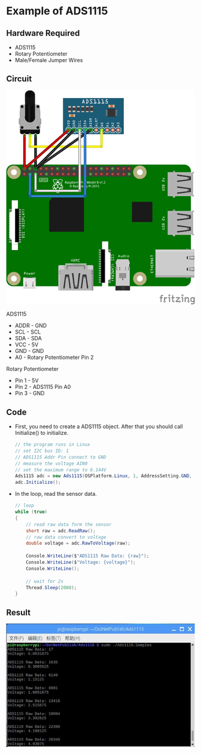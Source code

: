 # Example of ADS1115

## Hardware Required
* ADS1115
* Rotary Potentiometer
* Male/Female Jumper Wires

## Circuit
![](ADS1115_circuit_bb.png)

ADS1115
* ADDR - GND
* SCL - SCL
* SDA - SDA
* VCC - 5V
* GND - GND
* A0 - Rotary Potentiometer Pin 2

Rotary Potentiometer
* Pin 1 - 5V
* Pin 2 - ADS1115 Pin A0
* Pin 3 - GND

## Code
* First, you need to create a ADS1115 object. After that you should call Initialize() to initialize.
    ```C#
    // the program runs in Linux
    // set I2C bus ID: 1
    // ADS1115 Addr Pin connect to GND
    // measure the voltage AIN0
    // set the maximum range to 6.144V
    Ads1115 adc = new Ads1115(OSPlatform.Linux, 1, AddressSetting.GND, InputMultiplexeConfig.AIN0, PgaConfig.FS6144);
    adc.Initialize();
    ```

* In the loop, read the sensor data.
    ```C#
    // loop
    while (true)
    {
        // read raw data form the sensor
        short raw = adc.ReadRaw();
        // raw data convert to voltage
        double voltage = adc.RawToVoltage(raw);

        Console.WriteLine($"ADS1115 Raw Data: {raw}");
        Console.WriteLine($"Voltage: {voltage}");
        Console.WriteLine();

        // wait for 2s
        Thread.Sleep(2000);
    }
    ```

## Result
![](res.jpg)
